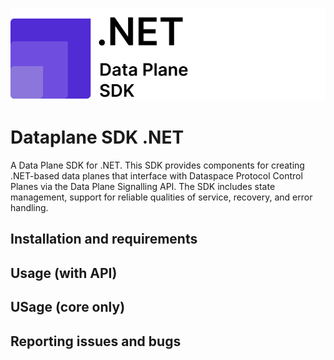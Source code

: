 ![](./docs/logo/net.sdk.stacked.svg)
# Dataplane SDK .NET

A Data Plane SDK for .NET. This SDK provides components for creating .NET-based data planes that interface with
Dataspace Protocol Control Planes via the Data Plane Signalling API. The SDK includes state management, support for
reliable qualities of service, recovery, and error handling.

## Installation and requirements

## Usage (with API)

## USage (core only)

## Reporting issues and bugs


